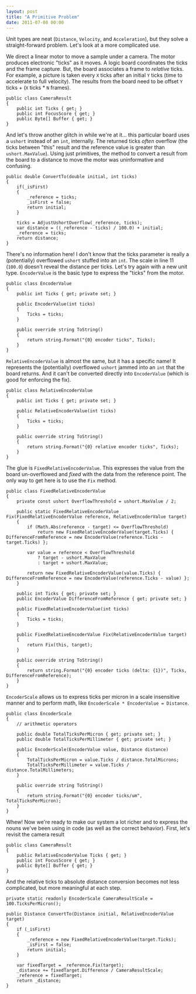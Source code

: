 ```yaml
---
layout: post
title: "A Primitive Problem"
date: 2011-07-08 00:00
---
```


Unit types are neat (`Distance`, `Velocity`, and `Acceleration`), but they solve a straight-forward problem. Let's look at a more complicated use.

We direct a linear motor to move a sample under a camera. The motor produces electronic "ticks" as it moves. A logic board coordinates the ticks and the frame capture. But, the board associates a frame to *relative* ticks. For example, a picture is taken every `X` ticks after an initial `Y` ticks (time to accelerate to full velocity). The results from the board need to be offset `Y` ticks + (`X` ticks * `N` frames).

```
public class CameraResult
{
    public int Ticks { get; }
    public int FocusScore { get; }
    public Byte[] Buffer { get; }
}
```

And let's throw another glitch in while we're at it... this particular board uses a `ushort` instead of an `int`, internally. The returned ticks *often* overflow (the ticks between "this" result and the reference value is greater than `ushort.MaxValue`). Using just primitives, the method to convert a result from the board to a distance to move the motor was uninformative and confusing.

```
public double ConvertTo(double initial, int ticks)
{
    if(_isFirst)
    {
        _reference = ticks;
        _isFirst = false;
        return initial;
    }

    ticks = AdjustUshortOverflow(_reference, ticks);
    var distance = ((_reference - ticks) / 100.0) + initial;
    _reference = ticks;
    return distance;
}
```

There's no information here! I don't know that the ticks parameter is really a (potentially) overflowed `ushort` stuffed into an `int`. The scale in line 11 (`100.0`) doesn't reveal the distance per ticks. Let's try again with a new unit type. `EncoderValue` is the basic type to express the "ticks" from the motor.

```
public class EncoderValue
{
    public int Ticks { get; private set; }

    public EncoderValue(int ticks)
    {
        Ticks = ticks;
    }

    public override string ToString()
    {
        return string.Format("{0} encoder ticks", Ticks);
    }
}
```

`RelativeEncoderValue` is almost the same, but it has a specific name! It represents the (potentially) overflowed `ushort` jammed into an `int` that the board returns. And it can't be converted directly into `EncoderValue` (which is good for enforcing the fix).

```
public class RelativeEncoderValue
{
    public int Ticks { get; private set; }

    public RelativeEncoderValue(int ticks)
    {
        Ticks = ticks;
    }

    public override string ToString()
    {
        return string.Format("{0} relative encoder ticks", Ticks);
    }
}
```

The glue is `FixedRelativeEncoderValue`. This expresses the value from the board un-overflowed and *fixed* with the data from the reference point. The only way to get here is to use the `Fix` method.

```
public class FixedRelativeEncoderValue
{
    private const ushort OverflowThreshold = ushort.MaxValue / 2;

    public static FixedRelativeEncoderValue Fix(FixedRelativeEncoderValue reference, RelativeEncoderValue target)
    {
        if (Math.Abs(reference - target) <= OverflowThreshold)
            return new FixedRelativeEncoderValue(target.Ticks) { DifferenceFromReference = new EncoderValue(reference.Ticks - target.Ticks) };

        var value = reference < OverflowThreshold
            ? target - ushort.MaxValue
            : target + ushort.MaxValue;

        return new FixedRelativeEncoderValue(value.Ticks) { DifferenceFromReference = new EncoderValue(reference.Ticks - value) };
    }

    public int Ticks { get; private set; }
    public EncoderValue DifferenceFromReference { get; private set; }

    public FixedRelativeEncoderValue(int ticks)
    {
        Ticks = ticks;
    }

    public FixedRelativeEncoderValue Fix(RelativeEncoderValue target)
    {
        return Fix(this, target);
    }

    public override string ToString()
    {
        return string.Format("{0} encoder ticks (delta: {1})", Ticks, DifferenceFromReference);
    }
}
```

`EncoderScale` allows us to express ticks per micron in a scale insensitive manner and to perform math, like `EncoderScale * EncoderValue = Distance`.

```
public class EncoderScale
{
    // arithmetic operators

    public double TotalTicksPerMicron { get; private set; }
    public double TotalTicksPerMillimeter { get; private set; }

    public EncoderScale(EncoderValue value, Distance distance)
    {
        TotalTicksPerMicron = value.Ticks / distance.TotalMicrons;
        TotalTicksPerMillimeter = value.Ticks / distance.TotalMillimeters;
    }

    public override string ToString()
    {
        return string.Format("{0} encoder ticks/um", TotalTicksPerMicron);
    }
}
```

Whew! Now we're ready to make our system a lot richer and to express the nouns we've been using in code (as well as the correct behavior). First, let's revisit the camera result

```
public class CameraResult
{
    public RelativeEncoderValue Ticks { get; }
    public int FocusScore { get; }
    public Byte[] Buffer { get; }
}
```

And the relative ticks to absolute distance conversion becomes not less complicated, but more meaningful at each step.

```
private static readonly EncoderScale CameraResultScale = 100.TicksPerMicron();

public Distance ConvertTo(Distance initial, RelativeEncoderValue target)
{
    if (_isFirst)
    {
        _reference = new FixedRelativeEncoderValue(target.Ticks);
        _isFirst = false;
        return initial;
    }

    var fixedTarget = _reference.Fix(target);
    _distance += fixedTarget.Difference / CameraResultScale;
    _reference = fixedTarget;
    return _distance;
}
```


 [ob]: http://grabbagoft.blogspot.com/2007/12/dealing-with-primitive-obsession.html
 [math]: http://msdn.microsoft.com/en-us/library/system.math.aspx
 [uom]: http://blogs.msdn.com/b/andrewkennedy/archive/2008/08/29/units-of-measure-in-f-part-one-introducing-units.aspx
